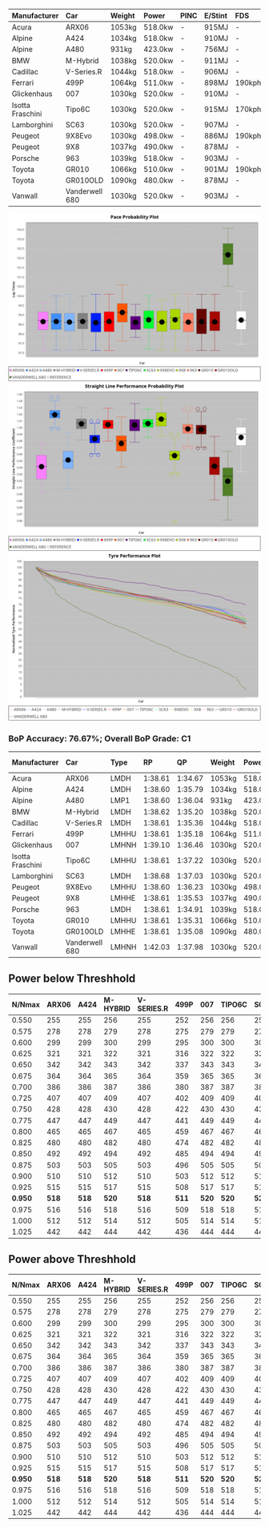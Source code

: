| Manufacturer     | Car            | Weight | Power   | PINC    | E/Stint | FDS     |
|:-|:-|:-|:-|:-|:-|:-|
| Acura            | ARX06          | 1053kg | 518.0kw |    -    | 915MJ   |    -    |
| Alpine           | A424           | 1034kg | 518.0kw |    -    | 910MJ   |    -    |
| Alpine           | A480           | 931kg  | 423.0kw |    -    | 756MJ   |    -    |
| BMW              | M-Hybrid       | 1038kg | 520.0kw |    -    | 911MJ   |    -    |
| Cadillac         | V-Series.R     | 1044kg | 518.0kw |    -    | 906MJ   |    -    |
| Ferrari          | 499P           | 1064kg | 511.0kw |    -    | 898MJ   | 190kph  |
| Glickenhaus      | 007            | 1030kg | 520.0kw |    -    | 910MJ   |    -    |
| Isotta Fraschini | Tipo6C         | 1030kg | 520.0kw |    -    | 915MJ   | 170kph  |
| Lamborghini      | SC63           | 1030kg | 520.0kw |    -    | 907MJ   |    -    |
| Peugeot          | 9X8Evo         | 1030kg | 498.0kw |    -    | 886MJ   | 190kph  |
| Peugeot          | 9X8            | 1037kg | 490.0kw |    -    | 878MJ   |    -    |
| Porsche          | 963            | 1039kg | 518.0kw |    -    | 903MJ   |    -    |
| Toyota           | GR010          | 1066kg | 510.0kw |    -    | 901MJ   | 190kph  |
| Toyota           | GR010OLD       | 1090kg | 480.0kw |    -    | 878MJ   |    -    |
| Vanwall          | Vanderwell 680 | 1030kg | 520.0kw |    -    | 903MJ   |    -    |

![PACECHART](./IMG/AUTO.png)
![STRAIGHTLINEPERFORMANCECHART](./IMG/AUTO_sp.png)
![TYREPERFORMANCECHART](./IMG/AUTO_tw.png)

### BoP Accuracy: 76.67%; Overall BoP Grade: C1
| Manufacturer     | Car            | Type  | RP      | QP      | Weight | Power¹  | Threshhold | PINC    | Power²   | E/Stint | AVG Vmax  | FDS     | RDLC | L/Stint | BOP-Grade | Model Accuracy | Model Points | Match%  | SimDiff |
|:-|:-|:-|:-|:-|:-|:-|:-|:-|:-|:-|:-|:-|:-|:-|:-|:-|:-|:-|:-|
| Acura            | ARX06          | LMDH  | 1:38.61 | 1:34.67 | 1053kg | 518.0kw | 0.0kph     |    -    | 518.00kw |  915MJ  | 301.82kph |    -    | 1.01 | 29      | -C1       | 100.00%        | 995          | 76.61%  | #       |
| Alpine           | A424           | LMDH  | 1:38.60 | 1:35.79 | 1034kg | 518.0kw | 0.0kph     |    -    | 518.00kw |  910MJ  | 315.10kph |    -    | 1.01 | 29      | -B1       | 100.00%        | 635          | 85.97%  | #       |
| Alpine           | A480           | LMP1  | 1:38.60 | 1:36.04 |  931kg | 423.0kw | 0.0kph     |    -    | 423.00kw |  756MJ  | 300.92kph |    -    | 0.99 | 27      | -A2       | 94.90%         | 707          | 90.23%  | #       |
| BMW              | M-Hybrid       | LMDH  | 1:38.62 | 1:35.20 | 1038kg | 520.0kw | 0.0kph     |    -    | 520.00kw |  911MJ  | 312.96kph |    -    | 1.01 | 29      | -B1       | 100.00%        | 1696         | 86.37%  | #       |
| Cadillac         | V-Series.R     | LMDH  | 1:38.61 | 1:35.36 | 1044kg | 518.0kw | 0.0kph     |    -    | 518.00kw |  906MJ  | 307.77kph |    -    | 1.01 | 29      | -A2       | 88.64%         | 2076         | 93.85%  | #       |
| Ferrari          | 499P           | LMHHU | 1:38.61 | 1:35.18 | 1064kg | 511.0kw | 0.0kph     |    -    | 511.00kw |  898MJ  | 310.20kph | 190kph  | 1.02 | 29      | -A2       | 91.94%         | 2476         | 92.31%  | #       |
| Glickenhaus      | 007            | LMHNH | 1:39.10 | 1:36.46 | 1030kg | 520.0kw | 0.0kph     |    -    | 520.00kw |  910MJ  | 308.80kph |    -    | 0.96 | 29      | ~A1       | 95.63%         | 1510         | 100.00% | #       |
| Isotta Fraschini | Tipo6C         | LMHHU | 1:38.61 | 1:37.22 | 1030kg | 520.0kw | 0.0kph     |    -    | 520.00kw |  915MJ  | 313.28kph | 170kph  | 1.07 | 29      | +Ω1       | 100.00%        | 66           | 46.89%  | #       |
| Lamborghini      | SC63           | LMDH  | 1:38.68 | 1:37.03 | 1030kg | 520.0kw | 0.0kph     |    -    | 520.00kw |  907MJ  | 313.55kph |    -    | 1.05 | 29      | -B1       | 100.00%        | 504          | 88.29%  | #       |
| Peugeot          | 9X8Evo         | LMHHU | 1:38.60 | 1:36.23 | 1030kg | 498.0kw | 0.0kph     |    -    | 498.00kw |  886MJ  | 312.09kph | 190kph  | 1.02 | 29      | -B2       | 100.00%        | 249          | 80.89%  | #       |
| Peugeot          | 9X8            | LMHHE | 1:38.61 | 1:35.53 | 1037kg | 490.0kw | 0.0kph     |    -    | 490.00kw |  878MJ  | 301.42kph |    -    | 1.02 | 29      | -B1       | 98.33%         | 2173         | 89.42%  | ±1.41s  |
| Porsche          | 963            | LMDH  | 1:38.61 | 1:34.91 | 1039kg | 518.0kw | 0.0kph     |    -    | 518.00kw |  903MJ  | 311.13kph |    -    | 1.01 | 29      | -A2       | 90.40%         | 5633         | 93.14%  | #       |
| Toyota           | GR010          | LMHHU | 1:38.61 | 1:35.31 | 1066kg | 510.0kw | 0.0kph     |    -    | 510.00kw |  901MJ  | 308.60kph | 190kph  | 1.02 | 29      | -A2       | 90.11%         | 3235         | 92.97%  | #       |
| Toyota           | GR010OLD       | LMHHE | 1:38.61 | 1:35.08 | 1090kg | 480.0kw | 0.0kph     |    -    | 480.00kw |  878MJ  | 295.90kph |    -    | 1.01 | 29      | -B1       | 99.03%         | 1536         | 88.73%  | #       |
| Vanwall          | Vanderwell 680 | LMHNH | 1:42.03 | 1:37.98 | 1030kg | 520.0kw | 0.0kph     |    -    | 520.00kw |  903MJ  | 299.70kph |    -    | 1.02 | 29      | +Ω2       | 97.68%         | 632          | -55.60% | #       |

## Power below Threshhold
| N/Nmax    | ARX06   | A424    | M-HYBRID | V-SERIES.R | 499P    | 007     | TIPO6C  | SC63    | 9X8EVO  | 9X8     | 963     | GR010   | GR010OLD | VANDERWELL 680 | ​     | RPM      | A480    |
|:-|:-|:-|:-|:-|:-|:-|:-|:-|:-|:-|:-|:-|:-|:-|:-|:-|:-|
|  0.550    |  255    |  255    |  256     |  255       |  252    |  256    |  256    |  256    |  245    |  241    |  255    |  251    |  236     |  256           |  ​    |   --     |   -     |
|  0.575    |  278    |  278    |  279     |  278       |  275    |  279    |  279    |  279    |  268    |  264    |  278    |  274    |  258     |  279           |  ​    |   --     |   -     |
|  0.600    |  299    |  299    |  300     |  299       |  295    |  300    |  300    |  300    |  288    |  283    |  299    |  295    |  277     |  300           |  ​    |   --     |   -     |
|  0.625    |  321    |  321    |  322     |  321       |  316    |  322    |  322    |  322    |  308    |  303    |  321    |  316    |  297     |  322           |  ​    |   --     |   -     |
|  0.650    |  342    |  342    |  343     |  342       |  337    |  343    |  343    |  343    |  329    |  324    |  342    |  337    |  317     |  343           |  ​    |   --     |   -     |
|  0.675    |  364    |  364    |  365     |  364       |  359    |  365    |  365    |  365    |  350    |  344    |  364    |  358    |  337     |  365           |  ​    |   --     |   -     |
|  0.700    |  386    |  386    |  387     |  386       |  380    |  387    |  387    |  387    |  371    |  365    |  386    |  380    |  358     |  387           |  ​    |   --     |   -     |
|  0.725    |  407    |  407    |  409     |  407       |  402    |  409    |  409    |  409    |  392    |  386    |  407    |  401    |  378     |  409           |  ​    |   --     |   -     |
|  0.750    |  428    |  428    |  430     |  428       |  422    |  430    |  430    |  430    |  411    |  405    |  428    |  422    |  397     |  430           |  ​    |   --     |   -     |
|  0.775    |  447    |  447    |  449     |  447       |  441    |  449    |  449    |  449    |  430    |  424    |  447    |  441    |  415     |  449           |  ​    |  5000    |  248    |
|  0.800    |  465    |  465    |  467     |  465       |  459    |  467    |  467    |  467    |  447    |  440    |  465    |  458    |  431     |  467           |  ​    |  5500    |  293    |
|  0.825    |  480    |  480    |  482     |  480       |  474    |  482    |  482    |  482    |  462    |  455    |  480    |  473    |  445     |  482           |  ​    |  6000    |  328    |
|  0.850    |  492    |  492    |  494     |  492       |  485    |  494    |  494    |  494    |  473    |  466    |  492    |  485    |  456     |  494           |  ​    |  6500    |  370    |
|  0.875    |  503    |  503    |  505     |  503       |  496    |  505    |  505    |  505    |  483    |  476    |  503    |  495    |  466     |  505           |  ​    |  7000    |  413    |
|  0.900    |  510    |  510    |  512     |  510       |  503    |  512    |  512    |  512    |  490    |  482    |  510    |  502    |  472     |  512           |  ​    |  7500    |  424    |
|  0.925    |  515    |  515    |  517     |  515       |  508    |  517    |  517    |  517    |  495    |  487    |  515    |  507    |  477     |  517           |  ​    |  8000    |  420    |
| **0.950** | **518** | **518** | **520**  | **518**    | **511** | **520** | **520** | **520** | **498** | **490** | **518** | **510** | **480**  | **520**        | **​** | **8500** | **423** |
|  0.975    |  516    |  516    |  518     |  516       |  509    |  518    |  518    |  518    |  496    |  488    |  516    |  508    |  478     |  518           |  ​    |  9000    |  212    |
|  1.000    |  512    |  512    |  514     |  512       |  505    |  514    |  514    |  514    |  493    |  485    |  512    |  505    |  475     |  514           |  ​    |   --     |   -     |
|  1.025    |  442    |  442    |  444     |  442       |  436    |  444    |  444    |  444    |  425    |  419    |  442    |  436    |  410     |  444           |  ​    |   --     |   -     |

## Power above Threshhold
| N/Nmax    | ARX06   | A424    | M-HYBRID | V-SERIES.R | 499P    | 007     | TIPO6C  | SC63    | 9X8EVO  | 9X8     | 963     | GR010   | GR010OLD | VANDERWELL 680 | ​     | RPM      | A480    |
|:-|:-|:-|:-|:-|:-|:-|:-|:-|:-|:-|:-|:-|:-|:-|:-|:-|:-|
|  0.550    |  255    |  255    |  256     |  255       |  252    |  256    |  256    |  256    |  245    |  241    |  255    |  251    |  236     |  256           |  ​    |   --     |   -     |
|  0.575    |  278    |  278    |  279     |  278       |  275    |  279    |  279    |  279    |  268    |  264    |  278    |  274    |  258     |  279           |  ​    |   --     |   -     |
|  0.600    |  299    |  299    |  300     |  299       |  295    |  300    |  300    |  300    |  288    |  283    |  299    |  295    |  277     |  300           |  ​    |   --     |   -     |
|  0.625    |  321    |  321    |  322     |  321       |  316    |  322    |  322    |  322    |  308    |  303    |  321    |  316    |  297     |  322           |  ​    |   --     |   -     |
|  0.650    |  342    |  342    |  343     |  342       |  337    |  343    |  343    |  343    |  329    |  324    |  342    |  337    |  317     |  343           |  ​    |   --     |   -     |
|  0.675    |  364    |  364    |  365     |  364       |  359    |  365    |  365    |  365    |  350    |  344    |  364    |  358    |  337     |  365           |  ​    |   --     |   -     |
|  0.700    |  386    |  386    |  387     |  386       |  380    |  387    |  387    |  387    |  371    |  365    |  386    |  380    |  358     |  387           |  ​    |   --     |   -     |
|  0.725    |  407    |  407    |  409     |  407       |  402    |  409    |  409    |  409    |  392    |  386    |  407    |  401    |  378     |  409           |  ​    |   --     |   -     |
|  0.750    |  428    |  428    |  430     |  428       |  422    |  430    |  430    |  430    |  411    |  405    |  428    |  422    |  397     |  430           |  ​    |   --     |   -     |
|  0.775    |  447    |  447    |  449     |  447       |  441    |  449    |  449    |  449    |  430    |  424    |  447    |  441    |  415     |  449           |  ​    |  5000    |  248    |
|  0.800    |  465    |  465    |  467     |  465       |  459    |  467    |  467    |  467    |  447    |  440    |  465    |  458    |  431     |  467           |  ​    |  5500    |  293    |
|  0.825    |  480    |  480    |  482     |  480       |  474    |  482    |  482    |  482    |  462    |  455    |  480    |  473    |  445     |  482           |  ​    |  6000    |  328    |
|  0.850    |  492    |  492    |  494     |  492       |  485    |  494    |  494    |  494    |  473    |  466    |  492    |  485    |  456     |  494           |  ​    |  6500    |  370    |
|  0.875    |  503    |  503    |  505     |  503       |  496    |  505    |  505    |  505    |  483    |  476    |  503    |  495    |  466     |  505           |  ​    |  7000    |  413    |
|  0.900    |  510    |  510    |  512     |  510       |  503    |  512    |  512    |  512    |  490    |  482    |  510    |  502    |  472     |  512           |  ​    |  7500    |  424    |
|  0.925    |  515    |  515    |  517     |  515       |  508    |  517    |  517    |  517    |  495    |  487    |  515    |  507    |  477     |  517           |  ​    |  8000    |  420    |
| **0.950** | **518** | **518** | **520**  | **518**    | **511** | **520** | **520** | **520** | **498** | **490** | **518** | **510** | **480**  | **520**        | **​** | **8500** | **423** |
|  0.975    |  516    |  516    |  518     |  516       |  509    |  518    |  518    |  518    |  496    |  488    |  516    |  508    |  478     |  518           |  ​    |  9000    |  212    |
|  1.000    |  512    |  512    |  514     |  512       |  505    |  514    |  514    |  514    |  493    |  485    |  512    |  505    |  475     |  514           |  ​    |   --     |   -     |
|  1.025    |  442    |  442    |  444     |  442       |  436    |  444    |  444    |  444    |  425    |  419    |  442    |  436    |  410     |  444           |  ​    |   --     |   -     |
